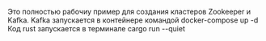 Это полностью рабочиу пример для создания кластеров Zookeeper и Kafka.
Kafka запускается в контейнере командой docker-compose up -d
Код rust запускается в терминале cargo run --quiet
